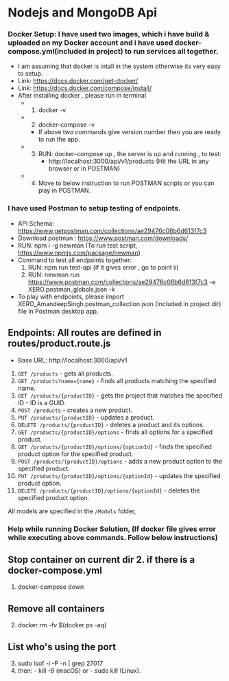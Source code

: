 # Nodejs and MongoDB Api

### Docker Setup: I have used two images, which i have build & uploaded on my Docker account and i have used docker-compose.yml(included in project) to run services all together.

- I am assuming that docker is intall in the system otherwise its very easy to setup.
- Link: https://docs.docker.com/get-docker/
- Link: https://docs.docker.com/compose/install/
- After installing docker , please run in terminal
  - 1.  docker -v
  - 2.  docker-compose -v
    - If above two commands give version number then you are ready to run the app.
  - 3. RUN: docker-compose up , the server is up and running , to test:
       - http://localhost:3000/api/v1/products (Hit the URL in any browser or in POSTMAN)
  - 4. Move to below instruction to run POSTMAN scripts or you can play in POSTMAN.

### I have used Postman to setup testing of endpoints.

- API Schema: https://www.getpostman.com/collections/ae29476c06b6d613f7c3
- Download postman : https://www.postman.com/downloads/
- RUN: npm i -g newman (To run test script, https://www.npmjs.com/package/newman)
- Command to test all endpoints together:
  1.  RUN: npm run test-api (if it gives error , go to point ii)
  2.  RUN: newman run https://www.postman.com/collections/ae29476c06b6d613f7c3 -e XERO.postman_globals.json -k
- To play with endpoints, please import XERO_AmandeepSingh.postman_collection.json (Included in project dir) file in Postman desktop app.

## Endpoints: All routes are defined in routes/product.route.js

- Base URL: http://localhost:3000/api/v1

1. `GET /products` - gets all products.
2. `GET /products?name={name}` - finds all products matching the specified name.
3. `GET /products/{productID}` - gets the project that matches the specified ID - ID is a GUID.
4. `POST /products` - creates a new product.
5. `PUT /products/{productID}` - updates a product.
6. `DELETE /products/{productID}` - deletes a product and its options.
7. `GET /products/{productID}/options` - finds all options for a specified product.
8. `GET /products/{productID}/options/{optionId}` - finds the specified product option for the specified product.
9. `POST /products/{productID}/options` - adds a new product option to the specified product.
10. `PUT /products/{productID}/options/{optionId}` - updates the specified product option.
11. `DELETE /products/{productID}/options/{optionId}` - deletes the specified product option.

All models are specified in the `/Models` folder,

### Help while running Docker Solution, (If docker file gives error while executing above commands. Follow below instructions)

## Stop container on current dir 2. if there is a docker-compose.yml

1. docker-compose down

## Remove all containers

2. docker rm -fv $(docker ps -aq)

## List who's using the port

3. sudo lsof -i -P -n | grep 27017
4. then: - kill -9 <process id> (macOS) or - sudo kill <process id> (Linux).
